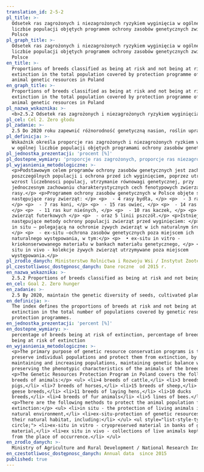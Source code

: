 ```yaml
---
translation_id: 2-5-2
pl_title: >-
  Odsetek ras zagrożonych i niezagrożonych ryzykiem wyginięcia w ogólnej
  liczbie populacji objętych programem ochrony zasobów genetycznych zwierząt w
  Polsce
pl_graph_title: >-
  Odsetek ras zagrożonych i niezagrożonych ryzykiem wyginięcia w ogólnej
  liczbie populacji objętych programem ochrony zasobów genetycznych zwierząt w
  Polsce
en_title: >-
  Proportions of breeds classified as being at risk and not being at risk of
  extinction in the total population covered by protection programme of the
  animal genetic resources in Poland
en_graph_title: >-
  Proportions of breeds classified as being at risk and not being at risk of
  extinction in the total population covered by protection programme of the
  animal genetic resources in Poland
pl_nazwa_wskaznika: >-
  <b>2.5.2 Odsetek ras zagrożonych i niezagrożonych ryzykiem wyginięcia w ogólnej liczbie populacji objętych programem ochrony zasobów genetycznych zwierząt w Polsce</b>
pl_cel: Cel 2. Zero głodu
pl_zadanie: >-
  2.5 Do 2020 roku zapewnić różnorodność genetyczną nasion, roślin uprawnych, zwierząt hodowlanych i udomowionych oraz powiązanych z nimi dzikich gatunków, w tym poprzez skutecznie zarządzane i różnorodne banki nasion i roślin na poziomie krajowym, regionalnym i międzynarodowym, jak również promować uczciwy i sprawiedliwy podział oraz dostęp do korzyści płynących z wykorzystania zasobów genetycznych oraz związanej z nimi tradycyjnej wiedzy, zgodnie z ustaleniami na szczeblu międzynarodowym
pl_definicja: >-
  Wskaźnik określa proporcje ras zagrożonych i niezagrożonych ryzkiem wyginięcia
  w ogólnej liczbie populacji objętych programami ochrony zasobów genetycznych.
pl_jednostka_prezentacji: 'procent [%]'
pl_dostepne_wymiary: 'proporcje ras zagrożonych, proporcje ras niezagrożonych'
pl_wyjasnienia_metodologiczne: >-
  <p>Podstawowym celem programów ochrony zasobów genetycznych jest zachowanie
  poszczególnych populacji i ochrona przed ich wyginięciem, poprzez utrzymanie i
  wzrost liczebnosci populacj, utrzymanie równowagi genetycznej, przy
  jednoczesnym zachowaniu charakterystycznych cech fenotypowych zwierząt danej
  rasy.</p> <p>Programem ochrony zasobów genetycznych w Polsce objęte są
  następujące rasy zwierząt: </p> <p>  - 4 rasy bydła, </p> <p>  - 3 rasy świń,
  </p> <p>  - 7 ras koni, </p> <p>  - 15 ras owiec, </p> <p>  - 14 ras gęsi,
  </p> <p>  - 11 ras kur nieśnych, </p> <p>  - 10 ras kaczek, </p> <p>  - 4 rasy
  zwierząt futerkowych </p> <p>  - oraz 5 linii pszczół.</p> <p>Istnieją
  następujące metody ochrony populacji zwierząt przed wyginięciem: </p> <p>  -
  in situ – polegającą na ochronie żywych zwierząt w ich naturalnym środowisku,
  </p> <p>  - ex-situ –ochrona zasobów genetycznych poza miejscem ich
  naturalnego występowania, w tym:</p> <p>  • ex-situ in vitro -
  kriokonserwowanego materiału w bankach materiału genetycznego, </p> <p>  • ex
  situ in vivo - kolekcje żywych zwierząt utrzymywane poza miejscem
  występowania.</p>
pl_zrodlo_danych: Ministerstwo Rolnictwa i Rozwoju Wsi / Instytut Zootechniki
pl_czestotliwosc_dostępnosc_danych: Dane roczne  od 2015 r.
en_nazwa_wskaznika: >-
  2.5.2 Proportions of breeds classified as being at risk and not being at risk of extinction in the total population covered by protection programme of the animal genetic resources in Poland
en_cel: Goal 2. Zero hunger
en_zadanie: >-
  2.5 By 2020, maintain the genetic diversity of seeds, cultivated plants and farmed and domesticated animals and their related wild species, including through soundly managed and diversified seed and plant banks at the national, regional and international levels, and promote access to and fair and equitable sharing of benefits arising from the utilization of genetic resources and associated traditional knowledge, as internationally agreed.
en_definicja: >-
  The index defines the proportions of breeds at risk and not being at risk of
  extinction in the total number of populations covered by genetic resource
  protection programmes.
en_jednostka_prezentacji: 'percent [%]'
en_dostepne_wymiary: >-
  percentage of breeds being at risk of extinction, percentage of breeds not
  being at risk of extinction
en_wyjasnienia_metodologiczne: >-
  <p>The primary purpose of genetic resource conservation programs is to
  preserve individual populations and protect them from extinction, by
  maintaining and increasing populations, maintaining genetic balance while
  preserving the phenotypic characteristics of the animals of the breed.</p>
  <p>The Genetic Resources Protection Program in Poland covers the following
  breeds of animals:</p> <ul> <li>4 breeds of cattle,</li> <li>3 breeds of
  pigs,</li> <li>7 breeds of horses,</li> <li>15 breeds of sheep,</li> <li>14
  geese breeds,</li> <li>11 breeds of laying hens,</li> <li>10 ducks
  breeds,</li> <li>4 breeds of fur animals</li> <li>5 lines of bees.</li> </ul>
  <p>There are the following methods to protect the animal population from
  extinction:</p> <ul> <li>in situ - the protection of living animals in their
  natural environment,</li> <li>ex-situ-protection of genetic resources beyond
  their natural habitat, including:</li> </ul> <ul style="list-style-type:
  circle;"> <li>ex-situ in vitro - cryopreserved material in banks of genetic
  material,</li> <li>ex situ in vivo - collections of live animals kept away
  from the place of occurrence.</li> </ul>
en_zrodlo_danych: >-
  Ministry of Agriculture and Rural Development / National Research Institute of Animal Production
en_czestotliwosc_dostępnosc_danych: Annual data  since 2015
published: true
---
```

